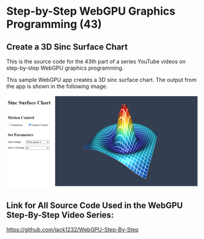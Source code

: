 # Step-by-Step WebGPU Graphics Programming (43) 
## Create a 3D Sinc Surface Chart

This is the source code for the 43th part of a series YouTube videos on step-by-step WebGPU graphics programming.

This sample WebGPU app creates a 3D sinc surface chart. The output from the app is shown in the following image.

![image01](dist/assets/image01.png)

## Link for All Source Code Used in the WebGPU Step-By-Step Video Series:

https://github.com/jack1232/WebGPU-Step-By-Step